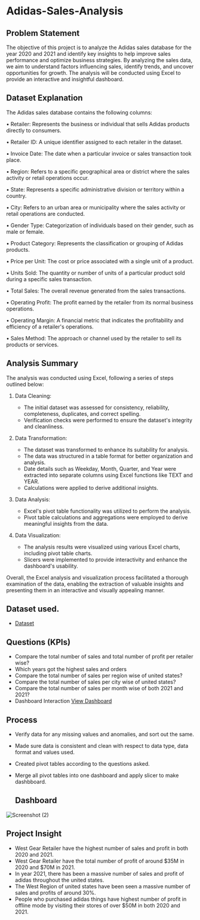 # Adidas-Sales-Analysis
## Problem Statement
The objective of this project is to analyze the Adidas sales database for the year 2020 and 2021 and identify key insights to help improve sales performance and optimize business strategies. By analyzing the sales data, we aim to understand factors influencing sales, identify trends, and uncover opportunities for growth. The analysis will be conducted using Excel to provide an interactive and insightful dashboard.
## Dataset Explanation

The Adidas sales database contains the following columns:

•	Retailer: Represents the business or individual that sells Adidas products directly to consumers.

•	Retailer ID: A unique identifier assigned to each retailer in the dataset.

•	Invoice Date: The date when a particular invoice or sales transaction took place.

•	Region: Refers to a specific geographical area or district where the sales activity or retail operations occur.

•	State: Represents a specific administrative division or territory within a country.

•	City: Refers to an urban area or municipality where the sales activity or retail operations are conducted.

•	Gender Type: Categorization of individuals based on their gender, such as male or female.

•	Product Category: Represents the classification or grouping of Adidas products.

•	Price per Unit: The cost or price associated with a single unit of a product.

•	Units Sold: The quantity or number of units of a particular product sold during a specific sales transaction.

•	Total Sales: The overall revenue generated from the sales transactions.

•	Operating Profit: The profit earned by the retailer from its normal business operations.

•	Operating Margin: A financial metric that indicates the profitability and efficiency of a retailer's operations.

•	Sales Method: The approach or channel used by the retailer to sell its products or services.

## Analysis Summary

The analysis was conducted using Excel, following a series of steps outlined below:

1. Data Cleaning:
   - The initial dataset was assessed for consistency, reliability, completeness, duplicates, and correct spelling.
   - Verification checks were performed to ensure the dataset's integrity and cleanliness.

2. Data Transformation:
   - The dataset was transformed to enhance its suitability for analysis.
   - The data was structured in a table format for better organization and analysis.
   - Date details such as Weekday, Month, Quarter, and Year were extracted into separate columns using Excel functions like TEXT and YEAR.
   - Calculations were applied to derive additional insights.

3. Data Analysis:
   - Excel's pivot table functionality was utilized to perform the analysis.
   - Pivot table calculations and aggregations were employed to derive meaningful insights from the data.

4. Data Visualization:
   - The analysis results were visualized using various Excel charts, including pivot table charts.
   - Slicers were implemented to provide interactivity and enhance the dashboard's usability.

Overall, the Excel analysis and visualization process facilitated a thorough examination of the data, enabling the extraction of valuable insights and presenting them in an interactive and visually appealing manner.


## Dataset used.
 - <a href="https://github.com/ashishchamolii/Adidas-Sales-Analysis/blob/main/ADIDAS%20SALES%20NEW.xlsx">Dataset</a>


## Questions (KPIs)

- Compare the total number of sales and total number of profit per retailer wise?
- Which years got the highest sales and orders
- Compare the total number of sales per region wise of united states?
- Compare the total number of sales per city wise of united states?
- Compare the total number of sales per month wise of both 2021 and 2021?
- Dashboard Interaction <a href= "https://github.com/ashishchamolii/Adidas-Sales-Analysis/blob/main/Sales%20Dashboard.png">View Dashboard</a>

## Process

- Verify data for any missing values and anomalies, and sort out the same.
- Made sure data is consistent and clean with respect to data type, data format and values used.
- Created pivot tables according to the questions asked.
- Merge all pivot tables into one dashboard and apply slicer to make dashbboard.

  ## Dashboard

![Screenshot (2)](https://github.com/ashishchamolii/Adidas-Sales-Analysis/blob/main/Sales%20Dashboard.pn)



  ## Project Insight
- West Gear Retailer have the highest number of sales and profit in both 2020 and 2021.
- West Gear Retailer have the total number of profit of around $35M in 2020 and $70M in 2021.
- In year 2021, there has been a massive number of sales and profit of adidas throughout the united states.
- The West Region of united states have been seen a massive number of sales and profits of around 30%.
- People who purchased adidas things have highest number of profit in offline mode by visiting their stores of over $50M in both 2020 and 2021.


